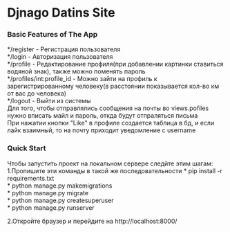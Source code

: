 # Djnago Datins Site
### Basic Features of The App
*/register - Регистрация пользователя <br>
*/login - Авторизация пользователя <br>
*/profile - Редактирование профиля(при добавлении картинки ставиться водяной знак), также можно поменять пароль<br>
*/profiles/int:profile_id - Можно зайти на профиль к зарегистрированному человеку(в расстоянии показывается кол-во км от вас до человека)<br>
*/logout - Выйти из системы<br>
Для того, чтобы отправлялись сообщения на почты во views.pofiles нужно вписать майл и пароль, откда будут отпраляться письма<br>
При нажатии кнопки "Like" в профиле создается таблица в бд, и если лайк взаимный, то на почту приходит уведомление c username<br>
### Quick Start
Чтобы запустить проект на локальном сервере следйте этим шагам:
1.Пропишите эти команды в такой же последовательности
    * pip install -r requirements.txt<br>
    * python manage.py makemigrations<br>
    * python manage.py migrate<br>
    * python manage.py createsuperuser<br>
    * python manage.py runserver
   
2.Откройте браузер и перейдите на  http://localhost:8000/

